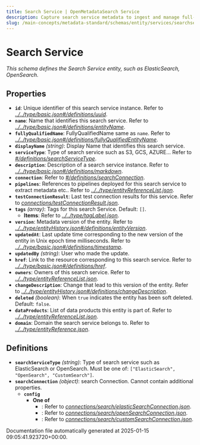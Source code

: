 ```yaml
---
title: Search Service | OpenMetadataSearch Service
description: Capture search service metadata to ingest and manage full-text indexes and search connectors.
slug: /main-concepts/metadata-standard/schemas/entity/services/searchservice
---
```


# Search Service

*This schema defines the Search Service entity, such as ElasticSearch, OpenSearch.*

## Properties

- **`id`**: Unique identifier of this search service instance. Refer to *[../../type/basic.json#/definitions/uuid](#/../type/basic.json#/definitions/uuid)*.
- **`name`**: Name that identifies this search service. Refer to *[../../type/basic.json#/definitions/entityName](#/../type/basic.json#/definitions/entityName)*.
- **`fullyQualifiedName`**: FullyQualifiedName same as `name`. Refer to *[../../type/basic.json#/definitions/fullyQualifiedEntityName](#/../type/basic.json#/definitions/fullyQualifiedEntityName)*.
- **`displayName`** *(string)*: Display Name that identifies this search service.
- **`serviceType`**: Type of search service such as S3, GCS, AZURE... Refer to *[#/definitions/searchServiceType](#definitions/searchServiceType)*.
- **`description`**: Description of a search service instance. Refer to *[../../type/basic.json#/definitions/markdown](#/../type/basic.json#/definitions/markdown)*.
- **`connection`**: Refer to *[#/definitions/searchConnection](#definitions/searchConnection)*.
- **`pipelines`**: References to pipelines deployed for this search service to extract metadata etc.. Refer to *[../../type/entityReferenceList.json](#/../type/entityReferenceList.json)*.
- **`testConnectionResult`**: Last test connection results for this service. Refer to *[connections/testConnectionResult.json](#nnections/testConnectionResult.json)*.
- **`tags`** *(array)*: Tags for this search Service. Default: `[]`.
  - **Items**: Refer to *[../../type/tagLabel.json](#/../type/tagLabel.json)*.
- **`version`**: Metadata version of the entity. Refer to *[../../type/entityHistory.json#/definitions/entityVersion](#/../type/entityHistory.json#/definitions/entityVersion)*.
- **`updatedAt`**: Last update time corresponding to the new version of the entity in Unix epoch time milliseconds. Refer to *[../../type/basic.json#/definitions/timestamp](#/../type/basic.json#/definitions/timestamp)*.
- **`updatedBy`** *(string)*: User who made the update.
- **`href`**: Link to the resource corresponding to this search service. Refer to *[../../type/basic.json#/definitions/href](#/../type/basic.json#/definitions/href)*.
- **`owners`**: Owners of this search service. Refer to *[../../type/entityReferenceList.json](#/../type/entityReferenceList.json)*.
- **`changeDescription`**: Change that lead to this version of the entity. Refer to *[../../type/entityHistory.json#/definitions/changeDescription](#/../type/entityHistory.json#/definitions/changeDescription)*.
- **`deleted`** *(boolean)*: When `true` indicates the entity has been soft deleted. Default: `false`.
- **`dataProducts`**: List of data products this entity is part of. Refer to *[../../type/entityReferenceList.json](#/../type/entityReferenceList.json)*.
- **`domain`**: Domain the search service belongs to. Refer to *[../../type/entityReference.json](#/../type/entityReference.json)*.
## Definitions

- **`searchServiceType`** *(string)*: Type of search service such as ElasticSearch or OpenSearch. Must be one of: `["ElasticSearch", "OpenSearch", "CustomSearch"]`.
- **`searchConnection`** *(object)*: search Connection. Cannot contain additional properties.
  - **`config`**
    - **One of**
      - : Refer to *[connections/search/elasticSearchConnection.json](#nnections/search/elasticSearchConnection.json)*.
      - : Refer to *[connections/search/openSearchConnection.json](#nnections/search/openSearchConnection.json)*.
      - : Refer to *[connections/search/customSearchConnection.json](#nnections/search/customSearchConnection.json)*.


Documentation file automatically generated at 2025-01-15 09:05:41.923720+00:00.
